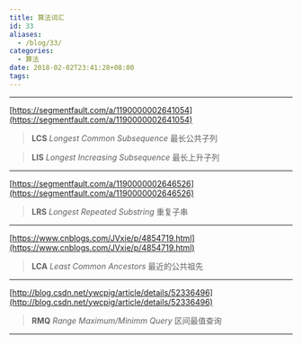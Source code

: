```yaml
---
title: 算法词汇
id: 33
aliases:
  - /blog/33/
categories:
  - 算法
date: 2018-02-02T23:41:28+08:00
tags:
---
```


---

[https://segmentfault.com/a/1190000002641054](https://segmentfault.com/a/1190000002641054)

>**LCS**
>*Longest Common Subsequence*
>最长公共子列

>**LIS**
>*Longest Increasing Subsequence*
>最长上升子列

---

[https://segmentfault.com/a/1190000002646526](https://segmentfault.com/a/1190000002646526)

>**LRS**
>*Longest Repeated Substring*
>重复子串

---

[https://www.cnblogs.com/JVxie/p/4854719.html](https://www.cnblogs.com/JVxie/p/4854719.html)

>**LCA**
>*Least Common Ancestors* 
>最近的公共祖先

---

[http://blog.csdn.net/ywcpig/article/details/52336496](http://blog.csdn.net/ywcpig/article/details/52336496)

>**RMQ**
>*Range Maximum/Minimm Query*
>区间最值查询

---
